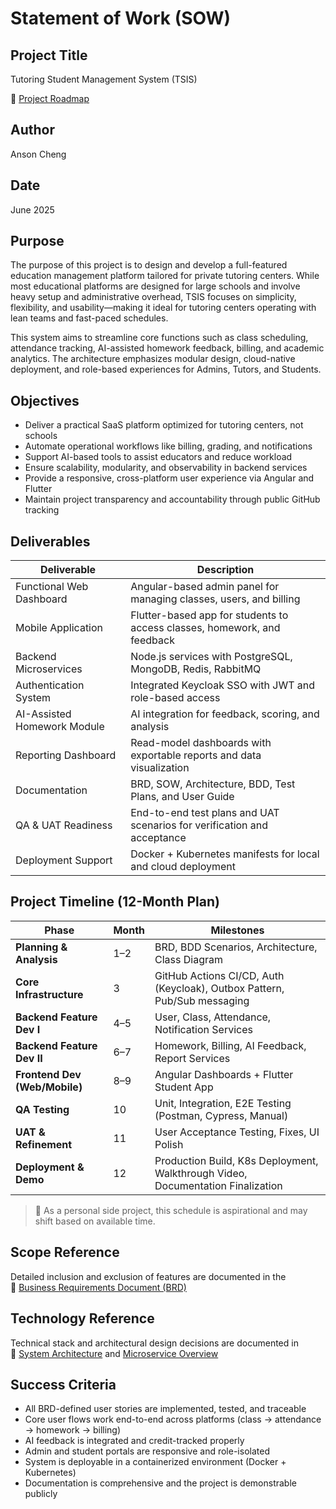 # Statement of Work (SOW)

## Project Title

Tutoring Student Management System (TSIS)

🔗 [Project Roadmap](https://github.com/users/AnsonCheng03/projects/3/)

## Author

Anson Cheng

## Date

June 2025

## Purpose

The purpose of this project is to design and develop a full-featured education management platform tailored for private tutoring centers. While most educational platforms are designed for large schools and involve heavy setup and administrative overhead, TSIS focuses on simplicity, flexibility, and usability—making it ideal for tutoring centers operating with lean teams and fast-paced schedules.

This system aims to streamline core functions such as class scheduling, attendance tracking, AI-assisted homework feedback, billing, and academic analytics. The architecture emphasizes modular design, cloud-native deployment, and role-based experiences for Admins, Tutors, and Students.

## Objectives

- Deliver a practical SaaS platform optimized for tutoring centers, not schools
- Automate operational workflows like billing, grading, and notifications
- Support AI-based tools to assist educators and reduce workload
- Ensure scalability, modularity, and observability in backend services
- Provide a responsive, cross-platform user experience via Angular and Flutter
- Maintain project transparency and accountability through public GitHub tracking

## Deliverables

| Deliverable                 | Description                                                              |
| --------------------------- | ------------------------------------------------------------------------ |
| Functional Web Dashboard    | Angular-based admin panel for managing classes, users, and billing       |
| Mobile Application          | Flutter-based app for students to access classes, homework, and feedback |
| Backend Microservices       | Node.js services with PostgreSQL, MongoDB, Redis, RabbitMQ               |
| Authentication System       | Integrated Keycloak SSO with JWT and role-based access                   |
| AI-Assisted Homework Module | AI integration for feedback, scoring, and analysis                       |
| Reporting Dashboard         | Read-model dashboards with exportable reports and data visualization     |
| Documentation               | BRD, SOW, Architecture, BDD, Test Plans, and User Guide                  |
| QA & UAT Readiness          | End-to-end test plans and UAT scenarios for verification and acceptance  |
| Deployment Support          | Docker + Kubernetes manifests for local and cloud deployment             |

## Project Timeline (12-Month Plan)

| Phase                         | Month | Milestones                                                                      |
| ----------------------------- | ----- | ------------------------------------------------------------------------------- |
| **Planning & Analysis**       | 1–2   | BRD, BDD Scenarios, Architecture, Class Diagram                                 |
| **Core Infrastructure**       | 3     | GitHub Actions CI/CD, Auth (Keycloak), Outbox Pattern, Pub/Sub messaging        |
| **Backend Feature Dev I**     | 4–5   | User, Class, Attendance, Notification Services                                  |
| **Backend Feature Dev II**    | 6–7   | Homework, Billing, AI Feedback, Report Services                                 |
| **Frontend Dev (Web/Mobile)** | 8–9   | Angular Dashboards + Flutter Student App                                        |
| **QA Testing**                | 10    | Unit, Integration, E2E Testing (Postman, Cypress, Manual)                       |
| **UAT & Refinement**          | 11    | User Acceptance Testing, Fixes, UI Polish                                       |
| **Deployment & Demo**         | 12    | Production Build, K8s Deployment, Walkthrough Video, Documentation Finalization |

> 📌 As a personal side project, this schedule is aspirational and may shift based on available time.

## Scope Reference

Detailed inclusion and exclusion of features are documented in the  
📄 [Business Requirements Document (BRD)](BRD.md)

## Technology Reference

Technical stack and architectural design decisions are documented in  
📄 [System Architecture](architecture.md) and [Microservice Overview](microservices.md)

## Success Criteria

- All BRD-defined user stories are implemented, tested, and traceable
- Core user flows work end-to-end across platforms (class → attendance → homework → billing)
- AI feedback is integrated and credit-tracked properly
- Admin and student portals are responsive and role-isolated
- System is deployable in a containerized environment (Docker + Kubernetes)
- Documentation is comprehensive and the project is demonstrable publicly
